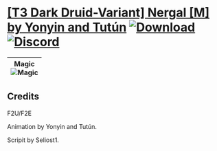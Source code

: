 # [\[T3 Dark Druid-Variant\] Nergal \[M\] by Yonyin and Tutún](https://github.com/Klokinator/FE-Repo/tree/main/Battle%20Animations/Magi%20-%20Dark-Type/%5BT3%20Dark%20Druid-Variant%5D%20Nergal%20%5BM%5D%20by%20Yonyin%20and%20Tut%C3%BAn) [![Download](https://img.shields.io/badge/Download--red?style=social&logo=github)](https://minhaskamal.github.io/DownGit/#/home?url=https://github.com/Klokinator/FE-Repo/tree/main/Battle%20Animations/Magi%20-%20Dark-Type/%5BT3%20Dark%20Druid-Variant%5D%20Nergal%20%5BM%5D%20by%20Yonyin%20and%20Tut%C3%BAn) [![Discord](https://img.shields.io/badge/Discord--blue?style=social&logo=discord)](https://discord.gg/C7VNGnyTPA)

| <b>Magic</b><br/><img alt="Magic" src="https://raw.githubusercontent.com/Klokinator/FE-Repo/main/Battle%20Animations/Magi%20-%20Dark-Type/%5BT3%20Dark%20Druid-Variant%5D%20Nergal%20%5BM%5D%20by%20Yonyin%20and%20Tut%C3%BAn/6.%20Magic/Magic.gif"/> |
| :---: |

## Credits

F2U/F2E

Animation by Yonyin and Tutún.

Scripit by Seliost1.

